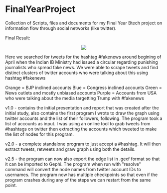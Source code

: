 # FinalYearProject
Collection of Scripts, files and documents for my Final Year Btech project on information flow through social networks (like twitter).

Final Result:

<p align="center"><img src="https://i.imgur.com/OMZ2VCT.png" /></p>
Here we searched for tweets for the hashtag #fakenews around begining of April when the Indian IB Ministry had issued a circular regarding punishing journalists who spread fake news. We were able to scrape tweets and find distinct clusters of twitter accounts who were talking about this using hashtag #fakenews

Orange = BJP inclined accounts
Blue = Congress inclined accounts
Green = News outlets and mostly unbiased accounts
Purple = Accounts from USA who were talking about the media targetting Trump with #fakenews


v1.0 - contains the initial presentation and report that was created after the initial study, also contains the first program I wrote to draw the graph using twitter accounts and the list of their followers, following. The program took a list of accounts as input. 
I was using an online tool to grab tweets from #hashtags on twitter then extracting the accounts which tweeted to make the list of nodes for this program. 


v2.0 - a complete standalone program to just accept a #hashtag. It will then extract tweets, retweets and graw graph using both the details.

v2.5 - the program can now also export the edge list in .gexf format so that it can be imported to Gephi. The program when run with "resolve" command will convert the node names from twitter account IDs to usernames. The program now has multiple checkpoints so that even if the program crashes during any of the steps we can restart from the same point.


